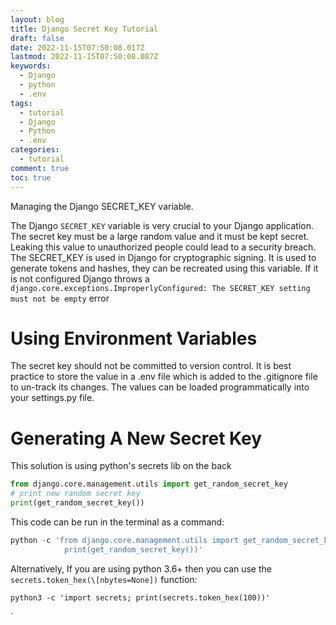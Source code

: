 ```yaml
---
layout: blog
title: Django Secret Key Tutorial
draft: false
date: 2022-11-15T07:50:08.017Z
lastmod: 2022-11-15T07:50:08.087Z
keywords:
  - Django
  - python
  - .env
tags:
  - tutorial
  - Django
  - Python
  - .env
categories:
  - tutorial
comment: true
toc: true
---
```

M﻿anaging the Django SECRET_KEY variable.

<!--more-->

T﻿he Django `SECRET_KEY` variable is very crucial to your Django application. The secret key must be a large random value and it must be kept secret. Leaking this value to unauthorized people could lead to a security breach. The SECRET_KEY is used in Django for cryptographic signing. It is used to generate tokens and hashes, they can be recreated using this variable. If it is not configured Django throws a `django.core.exceptions.ImproperlyConfigured: The SECRET_KEY setting must not be empty` error

# U﻿sing Environment Variables

T﻿he secret key should not be committed to version control. It is best practice to store the value in a .env file which is added to the  .gitignore file to un-track its changes. The values can be loaded programmatically into your settings.py file. 



# G﻿enerating A New Secret Key

This solution is using python's secrets lib on the back

```python
from django.core.management.utils import get_random_secret_key
# print new random secret key
print(get_random_secret_key())
```

This code can be run in the terminal as a command:

```python
python -c 'from django.core.management.utils import get_random_secret_key; \
            print(get_random_secret_key())'
```

Alternatively, If you are using python 3.6+ then you can use the `secrets.token_hex(\[nbytes=None])` function:

```
python3 -c 'import secrets; print(secrets.token_hex(100))'
```

`